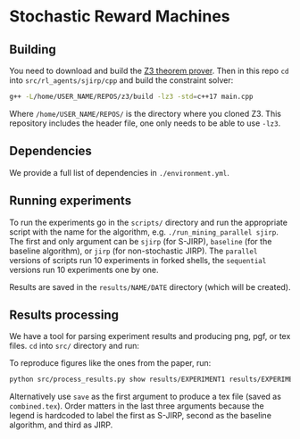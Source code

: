 # Stochastic Reward Machines

## Building

You need to download and build the [Z3 theorem prover](https://github.com/Z3Prover/z3). Then in this repo `cd` into `src/rl_agents/sjirp/cpp` and build the constraint solver:

```bash
g++ -L/home/USER_NAME/REPOS/z3/build -lz3 -std=c++17 main.cpp
```

Where `/home/USER_NAME/REPOS/` is the directory where you cloned Z3. This repository includes the header file, one only needs to be able to use `-lz3`.

## Dependencies

We provide a full list of dependencies in `./environment.yml`.

## Running experiments

To run the experiments go in the `scripts/` directory and run the appropriate script with the name for the algorithm, e.g. `./run_mining_parallel sjirp`. The first and only argument can be `sjirp` (for S-JIRP), `baseline` (for the baseline algorithm), or `jirp` (for non-stochastic JIRP). The `parallel` versions of scripts run 10 experiments in forked shells, the `sequential` versions run 10 experiments one by one.

Results are saved in the `results/NAME/DATE` directory (which will be created).

## Results processing

We have a tool for parsing experiment results and producing png, pgf, or tex files. `cd` into `src/` directory and run:

To reproduce figures like the ones from the paper, run:

```bash
python src/process_results.py show results/EXPERIMENT1 results/EXPERIMENT2 results/EXPERIMENT3
```

Alternatively use `save` as the first argument to produce a tex file (saved as `combined.tex`). Order matters in the last three arguments because the legend is hardcoded to label the first as S-JIRP, second as the baseline algorithm, and third as JIRP.
